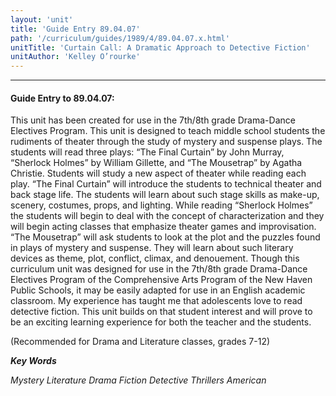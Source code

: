 ```yaml
---
layout: 'unit'
title: 'Guide Entry 89.04.07'
path: '/curriculum/guides/1989/4/89.04.07.x.html'
unitTitle: 'Curtain Call: A Dramatic Approach to Detective Fiction'
unitAuthor: 'Kelley O’rourke'
---
```


<body>
<hr/>
 <h4>
  Guide Entry to 89.04.07:
 </h4>
 This unit has been created for use in the 7th/8th grade Drama-Dance Electives Program. This unit is designed to teach middle school students the rudiments of theater through the study of mystery and suspense plays. The students will read three plays: “The Final Curtain” by John Murray, “Sherlock Holmes” by William Gillette, and “The Mousetrap” by Agatha Christie. Students will study a new aspect of theater while reading each play. “The Final Curtain” will introduce the students to technical theater and back stage life. The students will learn about such stage skills as make-up, scenery, costumes, props, and lighting. While reading “Sherlock Holmes” the students will begin to deal with the concept of characterization and they will begin acting classes that emphasize theater games and improvisation. “The Mousetrap” will ask students to look at the plot and the puzzles found in plays of mystery and suspense. They will learn about such literary devices as theme, plot, conflict, climax, and denouement. Though this curriculum unit was designed for use in the 7th/8th grade Drama-Dance Electives Program of the Comprehensive Arts Program of the New Haven Public Schools, it may be easily adapted for use in an English academic classroom. My experience has taught me that adolescents love to read detective fiction. This unit builds on that student interest and will prove to be an exciting learning experience for both the teacher and the students.
 <p>
  (Recommended for Drama and Literature classes, grades 7-12)
 </p>
<p>
  <b>
   <i>
    Key Words
   </i>
  </b>
  <br/>
 </p>
 <p>
  <i>
   Mystery Literature Drama Fiction Detective Thrillers American
  </i>
 </p>

</body>
